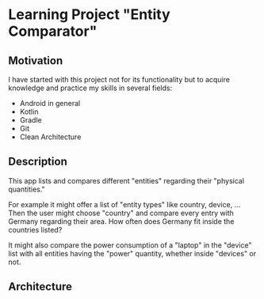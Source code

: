 Learning Project "Entity Comparator"
====================================
Motivation
------------------------------------
I have started with this project not for its functionality but to acquire knowledge and practice my skills in several fields:
- Android in general
- Kotlin
- Gradle
- Git
- Clean Architecture

Description
------------------------------------
This app lists and compares different "entities" regarding their "physical quantities."

For example it might offer a list of "entity types" like country, device, ... 
Then the user might choose "country" and compare every entry with Germany regarding their area. 
How often does Germany fit inside the countries listed?

It might also compare the power consumption of a "laptop" in the "device" list 
with all entities having the "power" quantity, whether inside "devices" or not.

Architecture
------------------------------------
